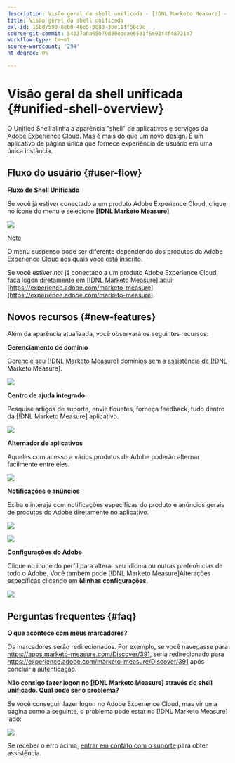 ```yaml
---
description: Visão geral da shell unificada - [!DNL Marketo Measure] - Documentação do produto
title: Visão geral da shell unificada
exl-id: 15bd7590-8eb0-46e5-9883-3be11ff58c9e
source-git-commit: 54337a0a65b79d80ebeae6531f5e92f4f48721a7
workflow-type: tm+mt
source-wordcount: '294'
ht-degree: 0%

---
```


# Visão geral da shell unificada {#unified-shell-overview}

O Unified Shell alinha a aparência &quot;shell&quot; de aplicativos e serviços da Adobe Experience Cloud. Mas é mais do que um novo design. É um aplicativo de página única que fornece experiência de usuário em uma única instância.

## Fluxo do usuário {#user-flow}

**Fluxo de Shell Unificado**

Se você já estiver conectado a um produto Adobe Experience Cloud, clique no ícone do menu e selecione **[!DNL Marketo Measure]**.

![](assets/unified-shell-overview-4.png)

>[!NOTE]
>
>O menu suspenso pode ser diferente dependendo dos produtos da Adobe Experience Cloud aos quais você está inscrito.

Se você estiver _not_ já conectado a um produto Adobe Experience Cloud, faça logon diretamente em [!DNL Marketo Measure] aqui: [https://experience.adobe.com/marketo-measure](https://experience.adobe.com/marketo-measure).

## Novos recursos {#new-features}

Além da aparência atualizada, você observará os seguintes recursos:

**Gerenciamento de domínio**

[Gerencie seu [!DNL Marketo Measure] domínios](/help/marketo-measure-and-adobe/domain-management.md) sem a assistência de [!DNL Marketo Measure].

![](assets/unified-shell-overview-5.png)

**Centro de ajuda integrado**

Pesquise artigos de suporte, envie tíquetes, forneça feedback, tudo dentro da [!DNL Marketo Measure] aplicativo.

![](assets/unified-shell-overview-6.png)

**Alternador de aplicativos**

Aqueles com acesso a vários produtos de Adobe poderão alternar facilmente entre eles.

![](assets/unified-shell-overview-7.png)

**Notificações e anúncios**

Exiba e interaja com notificações específicas do produto e anúncios gerais de produtos do Adobe diretamente no aplicativo.

![](assets/unified-shell-overview-8.png)

![](assets/unified-shell-overview-9.png)

**Configurações do Adobe**

Clique no ícone do perfil para alterar seu idioma ou outras preferências de todo o Adobe. Você também pode [!DNL Marketo Measure]Alterações específicas clicando em **Minhas configurações**.

![](assets/unified-shell-overview-10.png)

## Perguntas frequentes {#faq}

**O que acontece com meus marcadores?**

Os marcadores serão redirecionados. Por exemplo, se você navegasse para https://apps.marketo-measure.com/Discover/391, seria redirecionado para https://experience.adobe.com/marketo-measure/Discover/391 após concluir a autenticação.

**Não consigo fazer logon no [!DNL Marketo Measure] através do shell unificado. Qual pode ser o problema?**

Se você conseguir fazer logon no Adobe Experience Cloud, mas vir uma página como a seguinte, o problema pode estar no [!DNL Marketo Measure] lado:

![](assets/unified-shell-overview-11.png)

Se receber o erro acima, [entrar em contato com o suporte](https://nation.marketo.com/t5/support/ct-p/Support) para obter assistência.
